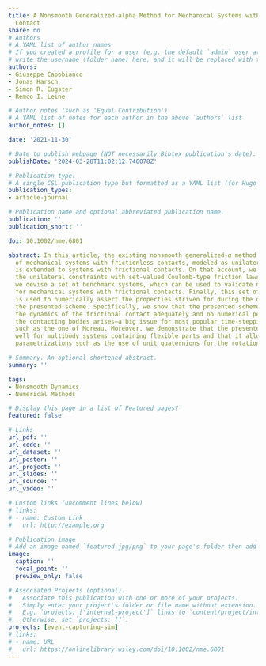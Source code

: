 ```yaml
---
title: A Nonsmooth Generalized‐alpha Method for Mechanical Systems with Frictional
  Contact
share: no
# Authors
# A YAML list of author names
# If you created a profile for a user (e.g. the default `admin` user at `content/authors/admin/`), 
# write the username (folder name) here, and it will be replaced with their full name and linked to their profile.
authors:
- Giuseppe Capobianco
- Jonas Harsch
- Simon R. Eugster
- Remco I. Leine

# Author notes (such as 'Equal Contribution')
# A YAML list of notes for each author in the above `authors` list
author_notes: []

date: '2021-11-30'

# Date to publish webpage (NOT necessarily Bibtex publication's date).
publishDate: '2024-03-28T11:02:12.746078Z'

# Publication type.
# A single CSL publication type but formatted as a YAML list (for Hugo requirements).
publication_types:
- article-journal

# Publication name and optional abbreviated publication name.
publication: ''
publication_short: ''

doi: 10.1002/nme.6801

abstract: In this article, the existing nonsmooth generalized-𝛼 method for the simulation
  of mechanical systems with frictionless contacts, modeled as unilateral constraints,
  is extended to systems with frictional contacts. On that account, we complement
  the unilateral constraints with set-valued Coulomb-type friction laws. Moreover,
  we devise a set of benchmark systems, which can be used to validate numerical schemes
  for mechanical systems with frictional contacts. Finally, this set of benchmarks
  is used to numerically assert the properties striven for during the derivation of
  the presented scheme. Specifically, we show that the presented scheme can reproduce
  the dynamics of the frictional contact adequately and no numerical penetration of
  the contacting bodies arises—a big issue for most popular time-stepping schemes
  such as the one of Moreau. Moreover, we demonstrate that the presented scheme performs
  well for multibody systems containing flexible parts and that it allows general
  parametrizations such as the use of unit quaternions for the rotation of rigid bodies.

# Summary. An optional shortened abstract.
summary: ''

tags:
- Nonsmooth Dynamics
- Numerical Methods

# Display this page in a list of Featured pages?
featured: false

# Links
url_pdf: ''
url_code: ''
url_dataset: ''
url_poster: ''
url_project: ''
url_slides: ''
url_source: ''
url_video: ''

# Custom links (uncomment lines below)
# links:
# - name: Custom Link
#   url: http://example.org

# Publication image
# Add an image named `featured.jpg/png` to your page's folder then add a caption below.
image:
  caption: ''
  focal_point: ''
  preview_only: false

# Associated Projects (optional).
#   Associate this publication with one or more of your projects.
#   Simply enter your project's folder or file name without extension.
#   E.g. `projects: ['internal-project']` links to `content/project/internal-project/index.md`.
#   Otherwise, set `projects: []`.
projects: [event-capturing-sim]
# links:
# - name: URL
#   url: https://onlinelibrary.wiley.com/doi/10.1002/nme.6801
---
```


